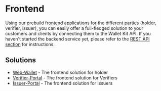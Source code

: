 # Frontend

Using our prebuild frontend applications for the different parties (holder, verifier, issuer), you can easily offer a full-fledged solution to your customers and clients by connecting them to the Wallet Kit API. If you haven't started the backend service yet, please refer to the [REST API section](rest-apis.md) for instructions.

## Solutions

* [Web-Wallet](https://github.com/walt-id/waltid-web-wallet) - The frontend solution for holder
* [Verifier-Portal](https://github.com/walt-id/waltid-verifier-portal) - The frontend solution for Verifiers
* [Issuer-Portal](https://github.com/walt-id/waltid-issuer-portal) - The frontend solution for Issuers
